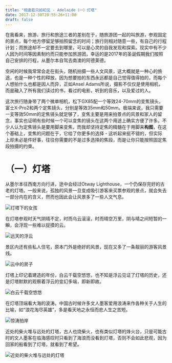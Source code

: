 ```yaml
---
title: "相逢若只如初见 - Adelaide（一）灯塔"
date: 2017-12-30T20:55:26+11:00
draft: false
---
```

在我看来，旅游、旅行和旅途三者的差别在于，随旅游团一起的叫旅游，参观固定的景点，每个地方停留足够拍照留念的时间；旅行则相对随意一些，有自己的行程计划；而旅途却不一定要去到哪里，可以是心灵的自我发现和探索。现实中有不少人因为时间等因素制约而只能参加旅游团，幸运的是2017年的圣诞假期我们按照自己安排的行程，从墨尔本自驾去南澳的阿德莱德。

空闲的时候我常常会走在街头，随机拍摄一些人文风景，这大概就是一种心的旅途，也是一种个性的释放，因为想要拍的东西永远都是自己觉得值得拍的，而每个人想拍什么也都是因人而异，正如Ansel Adams所说，摄影不仅仅是使用相机，而是融入了所有我们读过的书，看过的电影，听到的音乐，以及爱过的人。

这次旅行随身带了两个微单相机，松下GX85配一个等效24-70mm的变焦镜头，富士X-Pro2和两个定焦镜头，分别是等效35mm和50mm。极端来说，我只需要一支等效50mm的定焦镜头就足够了，变焦主要是用来拍景点的风景和家人的留念，事实也证明有些时候一个可以变焦的镜头在这两个用途上确实方便了许多。不少人认为定焦镜头是要用脚来变焦，而我却坚持定焦的精髓在于用脚来**构图**，在这个基础上，变焦的问题在于，它给了你更多的选择 - 这听起来挺不错的，但实际上却未必是件好事，往往你需要的不是过多选择的焦段，而是让你只能按照固定焦段拍摄的约束。

# （一）灯塔

从墨尔本往西南方向行进，途中会经过Otway Lighthouse，一个仍保存完好的古老的灯塔。一般来说，孤独的风景一旦变成吸引游客来买票参观的景点，就会失去一部分内在的含义，然而也因此会让风景多了一些人文气息。

![灯塔下的女孩][lighthouse-1]

在灯塔参观时天气阴晴不定，时而乌云滚滚，时而晴空万里，阴与晴之间短暂的一瞬，会浮现一些难以捉摸的云。

![远天的浮云][lighthouse-2]

景区内还有些私人住宅，原本门外是绝好的风景，现在又多了一条靓丽的游客风景线。

![云中的房子][lighthouse-3]

灯塔上印记着建造的年份，白云千载空悠悠，也不知是浮云见证了灯塔的历史，还是灯塔默默的观察着浮云的变幻多端，即新即故。

![白云千载空悠悠][lighthouse-4]

在灯塔顶端看大海的波涛。中国古时候许多文人墨客爱用浪涛来作各种关于人生的比喻，如“浪花淘尽英雄”，多是看天地之永恒而悲人生之苦短。

![惊涛拍岸][lighthouse-5]

近处的柴火堆与远处的灯塔，古人也烧柴火，也有类似灯塔的烽火台，只是可能古时的文人墨客在临海感叹时只看到了海浪而没看到灯塔，否则不会如此悲观，因为回家的船看到了灯塔，就看到了希望。

![近处的柴火堆与远处的灯塔][lighthouse-6]

[lighthouse-1]: /photos/travelphotographySA/lighthouse-1-anno.jpg
[lighthouse-2]: /photos/travelphotographySA/lighthouse-2-anno.jpg
[lighthouse-3]: /photos/travelphotographySA/lighthouse-3-anno.jpg
[lighthouse-4]: /photos/travelphotographySA/lighthouse-4-anno.jpg
[lighthouse-5]: /photos/travelphotographySA/lighthouse-5-anno.jpg
[lighthouse-6]: /photos/travelphotographySA/lighthouse-6-anno.jpg
